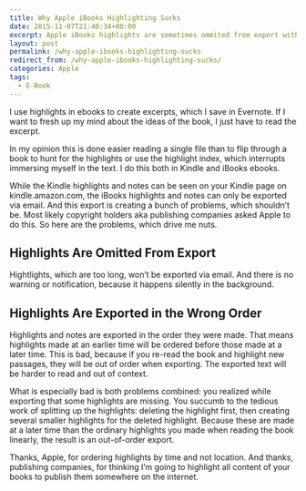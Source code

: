 ```yaml
---
title: Why Apple iBooks Highlighting Sucks
date: 2015-11-07T21:40:34+00:00
excerpt: Apple iBooks highlights are sometimes ommited from export without notification and are in the wrong order, which is quite uncool.
layout: post
permalink: /why-apple-ibooks-highlighting-sucks
redirect_from: /why-apple-ibooks-highlighting-sucks/
categories: Apple
tags:
  - E-Book
---
```

I use highlights in ebooks to create excerpts, which I save in Evernote. If I want to fresh up my mind about the ideas of the book, I just have to read the excerpt.

In my opinion this is done easier reading a single file than to flip through a book to hunt for the highlights or use the highlight index, which interrupts immersing myself in the text. I do this both in Kindle and iBooks ebooks.

While the Kindle highlights and notes can be seen on your Kindle page on kindle.amazon.com, the iBooks highlights and notes can only be exported via email. And this export is creating a bunch of problems, which shouldn’t be. Most likely copyright holders aka publishing companies asked Apple to do this. So here are the problems, which drive me nuts.

## Highlights Are Omitted From Export

Hightlights, which are too long, won’t be exported via email. And there is no warning or notification, because it happens silently in the background.

## Highlights Are Exported in the Wrong Order

Highlights and notes are exported in the order they were made. That means highlights made at an earlier time will be ordered before those made at a later time. This is bad, because if you re-read the book and highlight new passages, they will be out of order when exporting. The exported text will be harder to read and out of context.

What is especially bad is both problems combined: you realized while exporting that some highlights are missing. You succumb to the tedious work of splitting up the highlights: deleting the highlight first, then creating several smaller highlights for the deleted highlight. Because these are made at a later time than the ordinary highlights you made when reading the book linearly, the result is an out-of-order export.

Thanks, Apple, for ordering highlights by time and not location. And thanks, publishing companies, for thinking I’m going to highlight all content of your books to publish them somewhere on the internet.